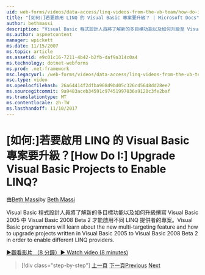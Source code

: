```yaml
---
uid: web-forms/videos/data-access/linq-videos-from-the-vb-team/how-do-i-upgrade-visual-basic-projects-to-enable-linq
title: "[如何:]若要啟用 LINQ 的 Visual Basic 專案要升級？ | Microsoft Docs"
author: bethmassi
description: "Visual Basic 程式設計人員將了解新的多目標功能以及如何升級至 Visual Basic 2008 Beta 撰寫 Visual Basic 2005 中的專案..."
ms.author: aspnetcontent
manager: wpickett
ms.date: 11/15/2007
ms.topic: article
ms.assetid: e9c01c16-7211-4b42-b2fb-daf9a314c0a4
ms.technology: dotnet-webforms
ms.prod: .net-framework
msc.legacyurl: /web-forms/videos/data-access/linq-videos-from-the-vb-team/how-do-i-upgrade-visual-basic-projects-to-enable-linq
msc.type: video
ms.openlocfilehash: 26a64414f2dfba908d9bd05c326cd5648dd28ee7
ms.sourcegitcommit: 9a9483aceb34591c97451997036a9120c3fe2baf
ms.translationtype: MT
ms.contentlocale: zh-TW
ms.lasthandoff: 11/10/2017
---
```

<a name="how-do-i-upgrade-visual-basic-projects-to-enable-linq"></a><span data-ttu-id="e30b1-104">[如何:]若要啟用 LINQ 的 Visual Basic 專案要升級？</span><span class="sxs-lookup"><span data-stu-id="e30b1-104">[How Do I:] Upgrade Visual Basic Projects to Enable LINQ?</span></span>
====================
<span data-ttu-id="e30b1-105">由[Beth Massi](https://github.com/bethmassi)</span><span class="sxs-lookup"><span data-stu-id="e30b1-105">by [Beth Massi](https://github.com/bethmassi)</span></span>

<span data-ttu-id="e30b1-106">Visual Basic 程式設計人員將了解新的多目標功能以及如何升級撰寫 Visual Basic 2005 中 Visual Basic 2008 Beta 2 才能啟用不同 LINQ 提供者的專案。</span><span class="sxs-lookup"><span data-stu-id="e30b1-106">Visual Basic programmers will learn about the new multi-targeting feature and how to upgrade projects written in Visual Basic 2005 to Visual Basic 2008 Beta 2 in order to enable different LINQ providers.</span></span>

[<span data-ttu-id="e30b1-107">&#9654;觀看影片 （8 分鐘）</span><span class="sxs-lookup"><span data-stu-id="e30b1-107">&#9654; Watch video (8 minutes)</span></span>](https://channel9.msdn.com/Blogs/ASP-NET-Site-Videos/how-do-i-upgrade-visual-basic-projects-to-enable-linq)

>[!div class="step-by-step"]
<span data-ttu-id="e30b1-108">[上一頁](how-do-i-perform-group-and-aggregate-queries.md)
[下一頁](how-do-i-get-started-with-linq-to-xml.md)</span><span class="sxs-lookup"><span data-stu-id="e30b1-108">[Previous](how-do-i-perform-group-and-aggregate-queries.md)
[Next](how-do-i-get-started-with-linq-to-xml.md)</span></span>
